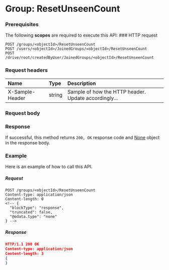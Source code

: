 # Group: ResetUnseenCount


### Prerequisites
The following **scopes** are required to execute this API: ### HTTP request
<!-- { "blockType": "ignored" } -->
```http
POST /groups/<objectId>/ResetUnseenCount
POST /users/<objectId>/JoinedGroups/<objectId>/ResetUnseenCount
POST /drive/root/createdByUser/JoinedGroups/<objectId>/ResetUnseenCount

```
### Request headers
| Name       | Type | Description|
|:---------------|:--------|:----------|
| X-Sample-Header  | string  | Sample of how the HTTP header. Update accordingly...|

### Request body

### Response
If successful, this method returns `200, OK` response code and [None](../resources/none.md) object in the response body.

### Example
Here is an example of how to call this API.
##### Request
<!-- {
  "blockType": "request",
  "name": "group_resetunseencount"
}-->
```http
POST /groups/<objectId>/ResetUnseenCount
Content-type: application/json
Content-length: 0
<!-- {
  "blockType": "response",
  "truncated": false,
  "@odata.type": "none"
} -->
```
##### Response
```json
HTTP/1.1 200 OK
Content-type: application/json
Content-length: 3
{
}
```

<!-- uuid: 38d15561-f8cc-4911-bae7-d7eda98ab62e
2015-10-15 04:04:56 UTC -->
<!-- {
  "type": "#page.annotation",
  "description": "Group: ResetUnseenCount",
  "keywords": "",
  "section": "documentation",
  "tocPath": ""
}-->